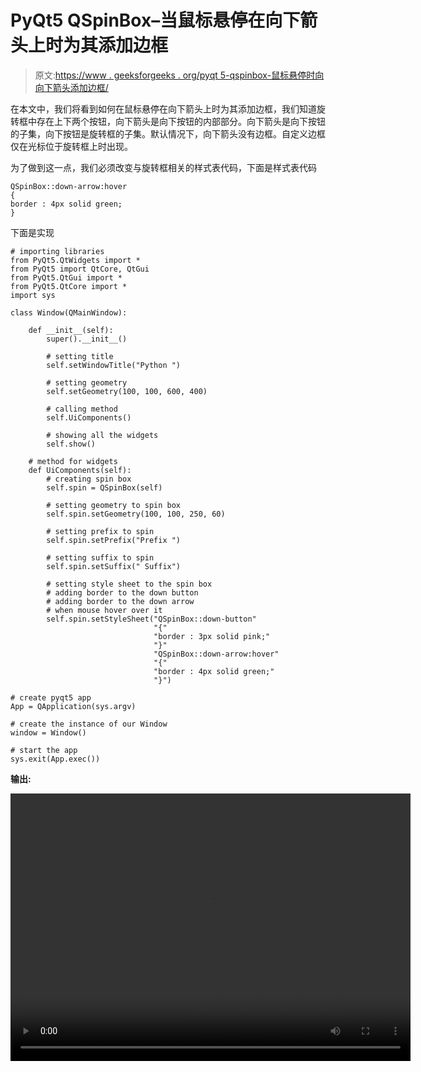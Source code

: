 # PyQt5 QSpinBox–当鼠标悬停在向下箭头上时为其添加边框

> 原文:[https://www . geeksforgeeks . org/pyqt 5-qspinbox-鼠标悬停时向向下箭头添加边框/](https://www.geeksforgeeks.org/pyqt5-qspinbox-adding-border-to-the-down-arrow-when-mouse-hover-over-it/)

在本文中，我们将看到如何在鼠标悬停在向下箭头上时为其添加边框，我们知道旋转框中存在上下两个按钮，向下箭头是向下按钮的内部部分。向下箭头是向下按钮的子集，向下按钮是旋转框的子集。默认情况下，向下箭头没有边框。自定义边框仅在光标位于旋转框上时出现。

为了做到这一点，我们必须改变与旋转框相关的样式表代码，下面是样式表代码

```
QSpinBox::down-arrow:hover
{
border : 4px solid green;
}

```

下面是实现

```
# importing libraries
from PyQt5.QtWidgets import * 
from PyQt5 import QtCore, QtGui
from PyQt5.QtGui import * 
from PyQt5.QtCore import * 
import sys

class Window(QMainWindow):

    def __init__(self):
        super().__init__()

        # setting title
        self.setWindowTitle("Python ")

        # setting geometry
        self.setGeometry(100, 100, 600, 400)

        # calling method
        self.UiComponents()

        # showing all the widgets
        self.show()

    # method for widgets
    def UiComponents(self):
        # creating spin box
        self.spin = QSpinBox(self)

        # setting geometry to spin box
        self.spin.setGeometry(100, 100, 250, 60)

        # setting prefix to spin
        self.spin.setPrefix("Prefix ")

        # setting suffix to spin
        self.spin.setSuffix(" Suffix")

        # setting style sheet to the spin box
        # adding border to the down button
        # adding border to the down arrow
        # when mouse hover over it
        self.spin.setStyleSheet("QSpinBox::down-button"
                                "{"
                                "border : 3px solid pink;"
                                "}"
                                "QSpinBox::down-arrow:hover"
                                "{"
                                "border : 4px solid green;"
                                "}")

# create pyqt5 app
App = QApplication(sys.argv)

# create the instance of our Window
window = Window()

# start the app
sys.exit(App.exec())
```

**输出:**

<video class="wp-video-shortcode" id="video-411120-1" width="640" height="428" preload="metadata" controls=""><source type="video/mp4" src="https://media.geeksforgeeks.org/wp-content/uploads/20200512031848/Python-12-05-2020-03_18_29.mp4?_=1">[https://media.geeksforgeeks.org/wp-content/uploads/20200512031848/Python-12-05-2020-03_18_29.mp4](https://media.geeksforgeeks.org/wp-content/uploads/20200512031848/Python-12-05-2020-03_18_29.mp4)</video>